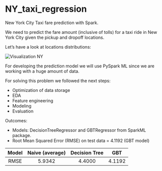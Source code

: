 # NY_taxi_regression
  New York City Taxi fare prediction with Spark.

We need to predict the fare amount (inclusive of tolls) for a taxi ride in New York City given the pickup and dropoff locations. 

Let’s have a look at locations distributions:

![Visualization NY](https://i.ibb.co/nmJcD2k/ny-viz.png)

For developing the prediction model we will use PySpark ML since we are working with a huge amount of data.

For solving this problem we followed the next steps: 

- Optimization of data storage
- EDA
- Feature engineering
- Modeling
- Evaluation

Outcomes:

- Models:  DecisionTreeRegressor  and GBTRegressor from SparkML package.
- Root Mean Squared Error (RMSE) on test data = 4.1192 (GBT model)

| Model | Naive (average) | Decision Tree  | GBT |
| :---: | :---: | :---: | :---: |
| RMSE | 5.9342 | 4.4000 | 4.1192

